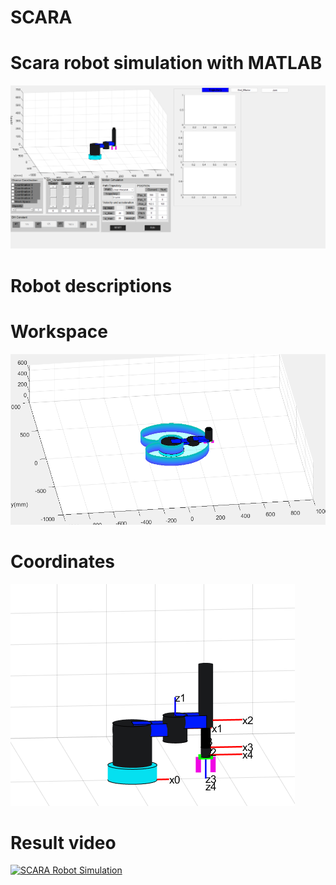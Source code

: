 # SCARA

# Scara robot simulation with MATLAB
![SCARA Robot](img/full.png)
# Robot descriptions

# Workspace
![SCARA Robot](img/workspace.png)
# Coordinates
![SCARA Robot](img/coordinate.png)
# Result video
[![SCARA Robot Simulation](https://img.youtube.com/vi/3QvVoOp5M3U/0.jpg)](https://www.youtube.com/watch?v=3QvVoOp5M3U)


